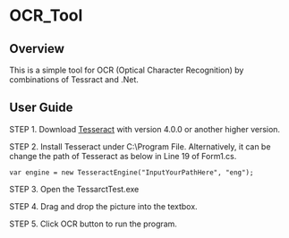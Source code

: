 # OCR_Tool

## Overview
This is a simple tool for OCR (Optical Character Recognition) by combinations of Tessract and .Net.

## User Guide
STEP 1. Download [Tesseract](https://tesseract-ocr.github.io/tessdoc/Downloads.html) with version 4.0.0 or another higher version.

STEP 2. Install Tesseract under C:\Program File. Alternatively, it can be change the path of Tesseract as below in Line 19 of Form1.cs.
     
    var engine = new TesseractEngine("InputYourPathHere", "eng");

STEP 3. Open the TessarctTest.exe

STEP 4. Drag and drop the picture into the textbox.

STEP 5. Click OCR button to run the program.

